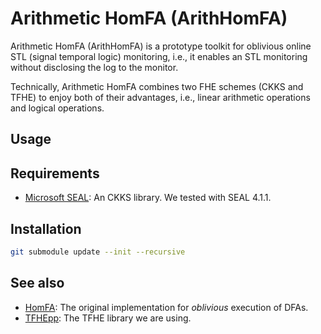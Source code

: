 Arithmetic HomFA (ArithHomFA)
=============================

Arithmetic HomFA (ArithHomFA) is a prototype toolkit for oblivious online STL (signal temporal logic) monitoring, i.e., it enables an STL monitoring without disclosing the log to the monitor.

Technically, Arithmetic HomFA combines two FHE schemes (CKKS and TFHE) to enjoy both of their advantages, i.e., linear arithmetic operations and logical operations.

Usage
-----

Requirements
------------

- [Microsoft SEAL](https://github.com/microsoft/SEAL): An CKKS library. We tested with SEAL 4.1.1.

Installation
------------

```sh
git submodule update --init --recursive
```

See also
--------

- [HomFA](https://github.com/virtualsecureplatform/homfa): The original implementation for *oblivious* execution of DFAs.
- [TFHEpp](https://github.com/virtualsecureplatform/TFHEpp/tree/master/include): The TFHE library we are using.

